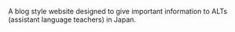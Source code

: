 A blog style website designed to give important information to ALTs (assistant language teachers) in Japan.
